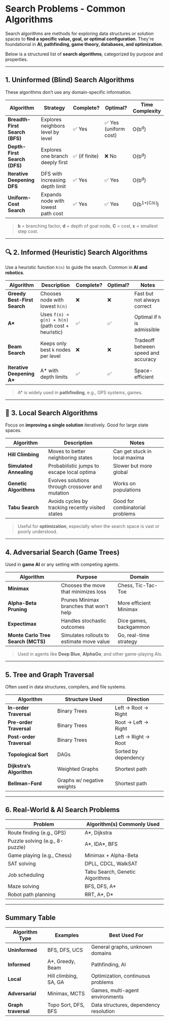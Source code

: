 # Search Problems - Common Algorithms

Search algorithms are methods for exploring data structures or solution spaces to **find a specific value, goal, or optimal configuration**. They're foundational in **AI, pathfinding, game theory, databases, and optimization**.

Below is a structured list of **search algorithms**, categorized by purpose and properties.

---

## 1. **Uninformed (Blind) Search Algorithms**

These algorithms don’t use any domain-specific information.

| Algorithm                      | Strategy                           | Complete?     | Optimal?             | Time Complexity        |
| ------------------------------ | ---------------------------------- | ------------- | -------------------- | ---------------------- |
| **Breadth-First Search (BFS)** | Explores neighbors level by level  | ✅ Yes         | ✅ Yes (uniform cost) | O(b<sup>d</sup>)       |
| **Depth-First Search (DFS)**   | Explores one branch deeply first   | ✅ (if finite) | ❌ No                 | O(b<sup>d</sup>)       |
| **Iterative Deepening DFS**    | DFS with increasing depth limit    | ✅ Yes         | ✅ Yes                | O(b<sup>d</sup>)       |
| **Uniform-Cost Search**        | Expands node with lowest path cost | ✅ Yes         | ✅ Yes                | O(b<sup>1+⌊C/ε⌋</sup>) |

> **b** = branching factor, **d** = depth of goal node, **C** = cost, **ε** = smallest step cost.

---

## 🔍 2. **Informed (Heuristic) Search Algorithms**

Use a heuristic function `h(n)` to guide the search. Common in **AI and robotics**.

| Algorithm                    | Description                                       | Complete? | Optimal? | Notes                               |
| ---------------------------- | ------------------------------------------------- | --------- | -------- | ----------------------------------- |
| **Greedy Best-First Search** | Chooses node with lowest `h(n)`                   | ❌         | ❌        | Fast but not always correct         |
| **A\***                      | Uses `f(n) = g(n) + h(n)` (path cost + heuristic) | ✅         | ✅        | Optimal if `h` is admissible        |
| **Beam Search**              | Keeps only best `k` nodes per level               | ❌         | ❌        | Tradeoff between speed and accuracy |
| **Iterative Deepening A\***  | A\* with depth limits                             | ✅         | ✅        | Space-efficient                     |

> A\* is widely used in **pathfinding**, e.g., GPS systems, games.

---

## 🔗 3. **Local Search Algorithms**

Focus on **improving a single solution** iteratively. Good for large state spaces.

| Algorithm               | Description                                       | Notes                           |
| ----------------------- | ------------------------------------------------- | ------------------------------- |
| **Hill Climbing**       | Moves to better neighboring states                | Can get stuck in local maxima   |
| **Simulated Annealing** | Probabilistic jumps to escape local optima        | Slower but more global          |
| **Genetic Algorithms**  | Evolves solutions through crossover and mutation  | Works on populations            |
| **Tabu Search**         | Avoids cycles by tracking recently visited states | Good for combinatorial problems |

> Useful for **optimization**, especially when the search space is vast or poorly understood.

---

## 4. **Adversarial Search (Game Trees)**

Used in **game AI** or any setting with competing agents.

| Algorithm                          | Purpose                                   | Domain                 |
| ---------------------------------- | ----------------------------------------- | ---------------------- |
| **Minimax**                        | Chooses the move that minimizes loss      | Chess, Tic-Tac-Toe     |
| **Alpha-Beta Pruning**             | Prunes Minimax branches that won't help   | More efficient Minimax |
| **Expectimax**                     | Handles stochastic outcomes               | Dice games, backgammon |
| **Monte Carlo Tree Search (MCTS)** | Simulates rollouts to estimate move value | Go, real-time strategy |

> Used in agents like **Deep Blue**, **AlphaGo**, and other game-playing AIs.

---

## 5. **Tree and Graph Traversal**

Often used in data structures, compilers, and file systems.

| Algorithm                | Structure Used             | Direction            |
| ------------------------ | -------------------------- | -------------------- |
| **In-order Traversal**   | Binary Trees               | Left → Root → Right  |
| **Pre-order Traversal**  | Binary Trees               | Root → Left → Right  |
| **Post-order Traversal** | Binary Trees               | Left → Right → Root  |
| **Topological Sort**     | DAGs                       | Sorted by dependency |
| **Dijkstra’s Algorithm** | Weighted Graphs            | Shortest path        |
| **Bellman-Ford**         | Graphs w/ negative weights | Shortest path        |

---

## 6. **Real-World & AI Search Problems**

| Problem                         | Algorithm(s) Commonly Used      |
| ------------------------------- | ------------------------------- |
| Route finding (e.g., GPS)       | A\*, Dijkstra                   |
| Puzzle solving (e.g., 8-puzzle) | A\*, IDA\*, BFS                 |
| Game playing (e.g., Chess)      | Minimax + Alpha-Beta            |
| SAT solving                     | DPLL, CDCL, WalkSAT             |
| Job scheduling                  | Tabu Search, Genetic Algorithms |
| Maze solving                    | BFS, DFS, A\*                   |
| Robot path planning             | RRT, A\*, D\*                   |

---

## Summary Table

| Algorithm Type      | Examples              | Best Used For                          |
| ------------------- | --------------------- | -------------------------------------- |
| **Uninformed**      | BFS, DFS, UCS         | General graphs, unknown domains        |
| **Informed**        | A\*, Greedy, Beam     | Pathfinding, AI                        |
| **Local**           | Hill climbing, SA, GA | Optimization, continuous problems      |
| **Adversarial**     | Minimax, MCTS         | Games, multi-agent environments        |
| **Graph traversal** | Topo Sort, DFS, BFS   | Data structures, dependency resolution |

